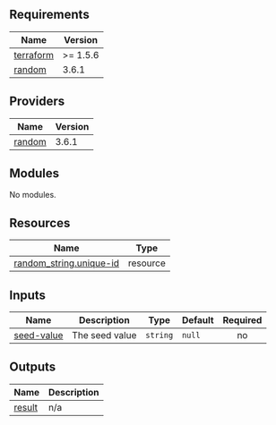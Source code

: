 ## Requirements

| Name | Version |
|------|---------|
| <a name="requirement_terraform"></a> [terraform](#requirement\_terraform) | >= 1.5.6 |
| <a name="requirement_random"></a> [random](#requirement\_random) | 3.6.1 |

## Providers

| Name | Version |
|------|---------|
| <a name="provider_random"></a> [random](#provider\_random) | 3.6.1 |

## Modules

No modules.

## Resources

| Name | Type |
|------|------|
| [random_string.unique-id](https://registry.terraform.io/providers/hashicorp/random/3.6.1/docs/resources/string) | resource |

## Inputs

| Name | Description | Type | Default | Required |
|------|-------------|------|---------|:--------:|
| <a name="input_seed-value"></a> [seed-value](#input\_seed-value) | The seed value | `string` | `null` | no |

## Outputs

| Name | Description |
|------|-------------|
| <a name="output_result"></a> [result](#output\_result) | n/a |

